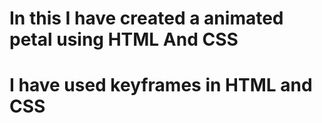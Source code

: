 # In this I have created a animated petal using HTML And CSS
# I have used keyframes in HTML and CSS
